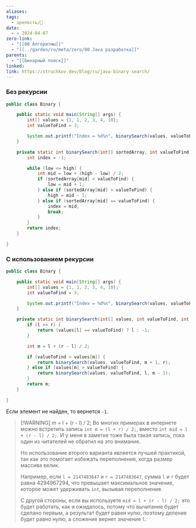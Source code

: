 ```yaml
---
aliases: 
tags:
  - зрелость/🌱
date:
  - - 2024-04-07
zero-link:
  - "[[00 Алгоритмы]]"
  - "[[../garden/ru/meta/zero/00 Java разработка]]"
parents:
  - "[[Бинарный поиск]]"
linked: 
link: https://struchkov.dev/blog/ru/java-binary-search/
---
```

### Без рекурсии
```java
public class Binary {

    public static void main(String[] args) {
        int[] values = {1, 1, 2, 3, 4, 10};
        int valueToFind = 3;

        System.out.printf("Index = %d%n", binarySearch(values, valueToFind, 0, values.length - 1));
    }

    private static int binarySearch(int[] sortedArray, int valueToFind, int low, int high) {
        int index = -1;

        while (low <= high) {
            int mid = low + (high - low) / 2;
            if (sortedArray[mid] < valueToFind) {
                low = mid + 1;
            } else if (sortedArray[mid] > valueToFind) {
                high = mid - 1;
            } else if (sortedArray[mid] == valueToFind) {
                index = mid;
                break;
            }
        }
        return index;
    }

}
```

### С использованием рекурсии
```java
public class Binary {

    public static void main(String[] args) {
        int[] values = {1, 1, 2, 3, 4, 10};
        int valueToFind = 3;

        System.out.printf("Index = %d%n", binarySearch(values, valueToFind, 0, values.length - 1));
    }

    private static int binarySearch(int[] values, int valueToFind, int l, int r) {
        if (l == r) {
            return (values[l] == valueToFind) ? l : -1;
        }

        int m = l + (r - l) / 2;

        if (valueToFind > values[m]) {
            return binarySearch(values, valueToFind, m + 1, r);
        } else if (values[m] > valueToFind) {
            return binarySearch(values, valueToFind, l, m - 1);
        }
        return m;
    }

}
```

Если элемент не найден, то вернется `-1`.

> [!WARNING] m = l + (r - l) / 2;
> Во многих примерах в интернете можно встретить запись `int m = (l + r) / 2;`, вместо `int mid = l + (r - l) / 2;`. И у меня в заметке тоже была такая запись, пока один из читателей не обратил на это внимание.
> 
> Но использование второго варианта является лучшей практикой, так как это помогает избежать переполнения, когда размер массива велик.
> 
> Например, если `l = 2147483647` и `r = 2147483647`, сумма `l` и `r` будет равна 4294967294, что превышает максимальное значение, которое может удерживать `int`, вызывая переполнение.
> 
> С другой стороны, если вы используете `mid = l + (r - l) / 2;` это будет работать, как и ожидалось, потому что вычитание будет сделано первым, а результат будет равен нулю, поэтому деление будет равно нулю, а сложение вернет значение `l`.